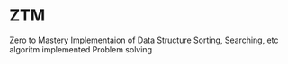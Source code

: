 # ZTM
Zero to Mastery
Implementaion of Data Structure
Sorting, Searching, etc algoritm implemented
Problem solving
